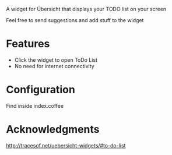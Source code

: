 A widget for Übersicht that displays your TODO list on your screen

Feel free to send suggestions and add stuff to the widget

# Features

  - Click the widget to open ToDo List
  - No need for internet connectivity

# Configuration
Find inside index.coffee

# Acknowledgments

http://tracesof.net/uebersicht-widgets/#to-do-list

